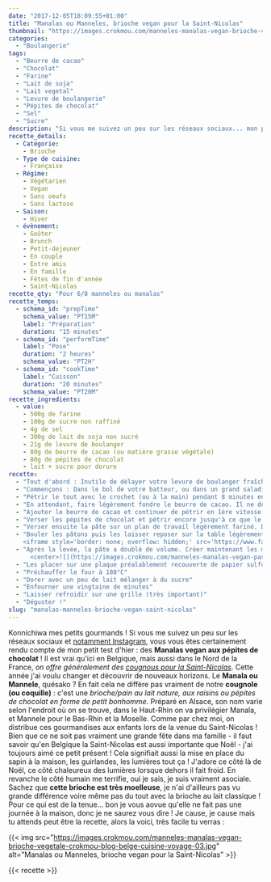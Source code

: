 ```yaml
---
date: "2017-12-05T18:09:55+01:00"
title: "Manalas ou Manneles, brioche vegan pour la Saint-Nicolas"
thumbnail: "https://images.crokmou.com/manneles-manalas-vegan-brioche-vegetale-crokmou-blog-belge-cuisine-voyage-01.jpg"
categories:
  - "Boulangerie"
tags:
  - "Beurre de cacao"
  - "Chocolat"
  - "Farine"
  - "Lait de soja"
  - "Lait vegetal"
  - "Levure de boulangerie"
  - "Pépites de chocolat"
  - "Sel"
  - "Sucre"
description: "Si vous me suivez un peu sur les réseaux sociaux... mon petit test d'hier : des Manalas vegan aux pépites de chocolat !"
recette_details:
  - Catégorie:
    - Brioche
  - Type de cuisine:
    - Française
  - Régime:
    - Végétarien
    - Vegan
    - Sans oeufs
    - Sans lactose
  - Saison:
    - Hiver
  - évènement:
    - Goûter
    - Brunch
    - Petit-dejeuner
    - En couple
    - Entre amis
    - En famille
    - Fêtes de fin d'année
    - Saint-Nicolas
recette_qty: "Pour 6/8 manneles ou manalas"
recette_temps:
  - schema_id: "prepTime"
    schema_value: "PT15M"
    label: "Préparation"
    duration: "15 minutes"
  - schema_id: "performTime"
    label: "Pose"
    duration: "2 heures"
    schema_value: "PT2H"
  - schema_id: "cookTime"
    label: "Cuisson"
    duration: "20 minutes"
    schema_value: "PT20M"
recette_ingredients:
  - value:
    - 500g de farine
    - 100g de sucre non raffiné
    - 4g de sel
    - 300g de lait de soja non sucré
    - 21g de levure de boulanger
    - 80g de beurre de cacao (ou matière grasse végétale)
    - 80g de pépites de chocolat
    - lait + sucre pour dorure
recette:
  - "Tout d'abord : Inutile de délayer votre levure de boulanger fraîche (en cube) dans le lait tiède. Vous ne verrez aucun boulanger procéder ainsi, c'est une perte de temps ! Si si je vous assure."
  - "Commençons : Dans le bol de votre batteur, ou dans un grand saladier, verser la farine, le sel d'un côté, le sucre de l'autre, la levure (du côté sucre) puis le lait"
  - "Pétrir le tout avec le crochet (ou à la main) pendant 8 minutes environ (Quelques minutes en première vitesse et après en deuxième vitesse)"
  - "En attendant, faire légèrement fondre le beurre de cacao. Il ne doit pas être chaud, mais attention, si celui-ci est trop froid il durcit très vite."
  - "Ajouter le beurre de cacao et continuer de pétrir en 1ère vitesse environ 2/3 minutes. Le beurre doit être bien incorporé et la pâte homogène."
  - "Verser les pépites de chocolat et pétrir encore jusqu'à ce que le tout soit bien mélangé."
  - "Verser ensuite la pâte sur un plan de travail légèrement fariné. Diviser en pâtons. J'ai ici divisé en 6 pâtons de 200g."
  - "Bouler les pâtons puis les laisser reposer sur la table légèrement farinée, recouvrir d'un torchon propre. Laisser lever 1h environ.
    <iframe style='border: none; overflow: hidden;' src='https://www.facebook.com/plugins/video.php?href=https%3A%2F%2Fwww.facebook.com%2Fcrokmou.blog%2Fvideos%2F1611153888952999%2F&amp;show_text=0&amp;width=560' width='560' height='315' frameborder='0' scrolling='no' allowfullscreen='allowfullscreen'></iframe>"
  - "Après la levée, la pâte a doublé de volume. Créer maintenant les manneles
      <center>![](https://images.crokmou.com/manneles-manalas-vegan-pas-a-pas-crokmou-blog-belge-cuisine-voyage-02.jpg) ![](https://images.crokmou.com/manneles-manalas-vegan-pas-a-pas-crokmou-blog-belge-cuisine-voyage-03.jpg) ![](https://images.crokmou.com/manneles-manalas-vegan-pas-a-pas-crokmou-blog-belge-cuisine-voyage-04.jpg) ![](https://images.crokmou.com/manneles-manalas-vegan-pas-a-pas-crokmou-blog-belge-cuisine-voyage-05.jpg) ![](https://images.crokmou.com/manneles-manalas-vegan-pas-a-pas-crokmou-blog-belge-cuisine-voyage-06.jpg) ![](https://images.crokmou.com/manneles-manalas-vegan-pas-a-pas-crokmou-blog-belge-cuisine-voyage-07.jpg) ![](https://images.crokmou.com/manneles-manalas-vegan-pas-a-pas-crokmou-blog-belge-cuisine-voyage-08.jpg) ![](https://images.crokmou.com/manneles-manalas-vegan-pas-a-pas-crokmou-blog-belge-cuisine-voyage-09.jpg) ![](https://images.crokmou.com/manneles-manalas-vegan-pas-a-pas-crokmou-blog-belge-cuisine-voyage-10.jpg)</center>"
  - "Les placer sur une plaque préalablement recouverte de papier sulfurisé. Recouvrir d'un torchon propre et laisser lever encore une bonne heure."
  - "Préchauffer le four à 180°C"
  - "Dorer avec un peu de lait mélanger à du sucre"
  - "Enfourner une vingtaine de minutes"
  - "Laisser refroidir sur une grille (très important)"
  - "Déguster !"
slug: "manalas-manneles-brioche-vegan-saint-nicolas"
---
```


Konnichiwa mes petits gourmands ! Si vous me suivez un peu sur les réseaux sociaux et [notamment Instagram](https://www.instagram.com/crokmou.blog/), vous vous êtes certainement rendu compte de mon petit test d'hier : des **Manalas vegan aux pépites de chocolat** ! Il est vrai qu'ici en Belgique, mais aussi dans le Nord de la France, _on offre généralement des [cougnous pour la Saint-Nicolas](http://www.crokmou.com/2014/12/coquille-de-la-saint-nicolas)_. Cette année j'ai voulu changer et découvrir de nouveaux horizons. Le **Manala ou Mannele**, quésako ? En fait cela ne diffère pas vraiment de notre **cougnole (ou coquille)** : c'est une _brioche/pain au lait nature, aux raisins ou pépites de chocolat en forme de petit bonhomme_. Préparé en Alsace, son nom varie selon l'endroit où on se trouve, dans le Haut-Rhin on va privilégier Manala, et Mannele pour le Bas-Rhin et la Moselle. Comme par chez moi, on distribue ces gourmandises aux enfants lors de la venue du Saint-Nicolas ! Bien que ce ne soit pas vraiment une grande fête dans ma famille - il faut savoir qu'en Belgique la Saint-Nicolas est aussi importante que Noël - j'ai toujours aimé ce petit présent ! Cela signifiait aussi la mise en place du sapin à la maison, les guirlandes, les lumières tout ça ! J'adore ce côté là de Noël, ce côté chaleureux des lumières lorsque dehors il fait froid. En revanche le côté humain me terrifie, oui je sais, je suis vraiment asociale. Sachez que **cette brioche est très moelleuse**, je n'ai d'ailleurs pas vu grande différence voire même pas du tout avec la brioche au lait classique ! Pour ce qui est de la tenue... bon je vous aovue qu'elle ne fait pas une journée à la maison, donc je ne saurez vous dire ! Je cause, je cause mais tu attends peut être la recette, alors la voici, très facile tu verras :

{{< img src="https://images.crokmou.com/manneles-manalas-vegan-brioche-vegetale-crokmou-blog-belge-cuisine-voyage-03.jpg" alt="Manalas ou Manneles, brioche vegan pour la Saint-Nicolas" >}}

{{< recette >}}
